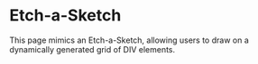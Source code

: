 # Etch-a-Sketch

This page mimics an Etch-a-Sketch, allowing users to draw on a dynamically
generated grid of DIV elements. 
